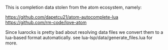 This is completion data stolen from the atom ecosystem, namely:

https://github.com/dapetcu21/atom-autocomplete-lua
https://github.com/rm-code/love-atom

Since luarocks is pretty bad about resolving data files we convert them to a
lua-based format automatically. see lua-lsp/data/generate_files.lua for more.

